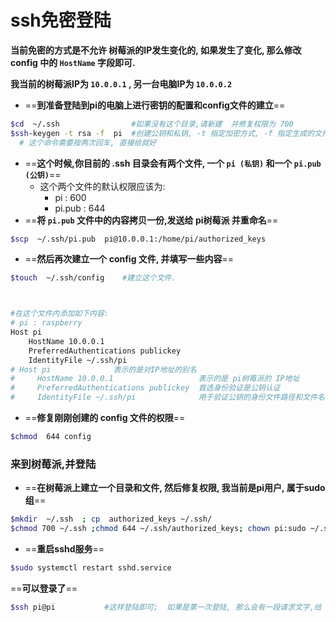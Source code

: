 # ssh免密登陆

**当前免密的方式是不允许 树莓派的IP发生变化的,  如果发生了变化, 那么修改config 中的 `HostName` 字段即可.**



**我当前的树莓派IP为 `10.0.0.1`  , 另一台电脑IP为 `10.0.0.2`**



- ==**到准备登陆到pi的电脑上进行密钥的配置和config文件的建立**==

```bash
$cd  ~/.ssh                #如果没有这个目录,请新建  并修复权限为 700
$ssh-keygen -t rsa -f  pi  #创建公钥和私钥, -t 指定加密方式, -f 指定生成的文件名
  # 这个命令需要按两次回车, 直接给就好
```



- ==**这个时候,你目前的 .ssh 目录会有两个文件, 一个 `pi (私钥)` 和一个 `pi.pub (公钥)`**==
  - 这个两个文件的默认权限应该为:
    - pi   : 600
    - pi.pub   : 644
- ==**将 `pi.pub` 文件中的内容拷贝一份,发送给 pi树莓派 并重命名**==

```bash
$scp  ~/.ssh/pi.pub  pi@10.0.0.1:/home/pi/authorized_keys
```



- ==**然后再次建立一个 config 文件, 并填写一些内容**==

```bash
$touch  ~/.ssh/config    #建立这个文件.



#在这个文件内添加如下内容: 
# pi : raspberry
Host pi            
    HostName 10.0.0.1
    PreferredAuthentications publickey
    IdentityFile ~/.ssh/pi
# Host pi              表示的是对IP地址的别名
#     HostName 10.0.0.1                   表示的是 pi树莓派的 IP地址
#     PreferredAuthentications publickey  首选身份验证是公钥认证
#     IdentityFile ~/.ssh/pi              用于验证公钥的身份文件路径和文件名(也就是私钥)
```

- ==**修复刚刚创建的 config 文件的权限**==

```bash
$chmod  644 config
```





### 来到树莓派,并登陆

- ==**在树莓派上建立一个目录和文件, 然后修复权限, 我当前是pi用户, 属于sudo 组**==

```bash
$mkdir  ~/.ssh  ; cp  authorized_keys ~/.ssh/
$chmod 700 ~/.ssh ;chmod 644 ~/.ssh/authorized_keys; chown pi:sudo ~/.ssh/authorized_keys
```



- ==**重启sshd服务**==

```bash
$sudo systemctl restart sshd.service
```



==**可以登录了**==

```bash
$ssh pi@pi           #这样登陆即可;  如果是第一次登陆, 那么会有一段请求文字,给 yes 即可.
```

